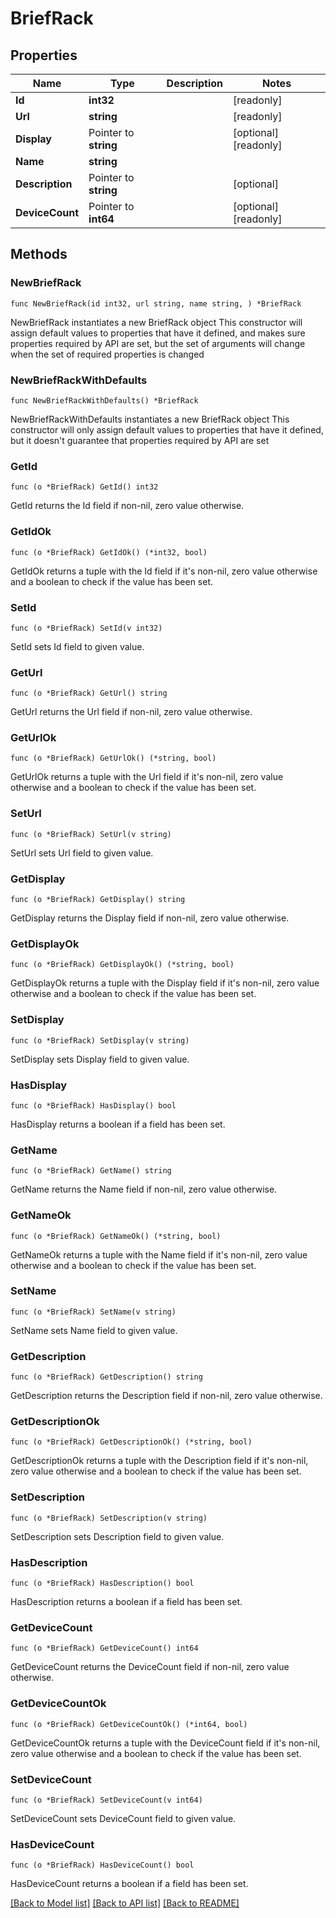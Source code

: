 # BriefRack

## Properties

Name | Type | Description | Notes
------------ | ------------- | ------------- | -------------
**Id** | **int32** |  | [readonly] 
**Url** | **string** |  | [readonly] 
**Display** | Pointer to **string** |  | [optional] [readonly] 
**Name** | **string** |  | 
**Description** | Pointer to **string** |  | [optional] 
**DeviceCount** | Pointer to **int64** |  | [optional] [readonly] 

## Methods

### NewBriefRack

`func NewBriefRack(id int32, url string, name string, ) *BriefRack`

NewBriefRack instantiates a new BriefRack object
This constructor will assign default values to properties that have it defined,
and makes sure properties required by API are set, but the set of arguments
will change when the set of required properties is changed

### NewBriefRackWithDefaults

`func NewBriefRackWithDefaults() *BriefRack`

NewBriefRackWithDefaults instantiates a new BriefRack object
This constructor will only assign default values to properties that have it defined,
but it doesn't guarantee that properties required by API are set

### GetId

`func (o *BriefRack) GetId() int32`

GetId returns the Id field if non-nil, zero value otherwise.

### GetIdOk

`func (o *BriefRack) GetIdOk() (*int32, bool)`

GetIdOk returns a tuple with the Id field if it's non-nil, zero value otherwise
and a boolean to check if the value has been set.

### SetId

`func (o *BriefRack) SetId(v int32)`

SetId sets Id field to given value.


### GetUrl

`func (o *BriefRack) GetUrl() string`

GetUrl returns the Url field if non-nil, zero value otherwise.

### GetUrlOk

`func (o *BriefRack) GetUrlOk() (*string, bool)`

GetUrlOk returns a tuple with the Url field if it's non-nil, zero value otherwise
and a boolean to check if the value has been set.

### SetUrl

`func (o *BriefRack) SetUrl(v string)`

SetUrl sets Url field to given value.


### GetDisplay

`func (o *BriefRack) GetDisplay() string`

GetDisplay returns the Display field if non-nil, zero value otherwise.

### GetDisplayOk

`func (o *BriefRack) GetDisplayOk() (*string, bool)`

GetDisplayOk returns a tuple with the Display field if it's non-nil, zero value otherwise
and a boolean to check if the value has been set.

### SetDisplay

`func (o *BriefRack) SetDisplay(v string)`

SetDisplay sets Display field to given value.

### HasDisplay

`func (o *BriefRack) HasDisplay() bool`

HasDisplay returns a boolean if a field has been set.

### GetName

`func (o *BriefRack) GetName() string`

GetName returns the Name field if non-nil, zero value otherwise.

### GetNameOk

`func (o *BriefRack) GetNameOk() (*string, bool)`

GetNameOk returns a tuple with the Name field if it's non-nil, zero value otherwise
and a boolean to check if the value has been set.

### SetName

`func (o *BriefRack) SetName(v string)`

SetName sets Name field to given value.


### GetDescription

`func (o *BriefRack) GetDescription() string`

GetDescription returns the Description field if non-nil, zero value otherwise.

### GetDescriptionOk

`func (o *BriefRack) GetDescriptionOk() (*string, bool)`

GetDescriptionOk returns a tuple with the Description field if it's non-nil, zero value otherwise
and a boolean to check if the value has been set.

### SetDescription

`func (o *BriefRack) SetDescription(v string)`

SetDescription sets Description field to given value.

### HasDescription

`func (o *BriefRack) HasDescription() bool`

HasDescription returns a boolean if a field has been set.

### GetDeviceCount

`func (o *BriefRack) GetDeviceCount() int64`

GetDeviceCount returns the DeviceCount field if non-nil, zero value otherwise.

### GetDeviceCountOk

`func (o *BriefRack) GetDeviceCountOk() (*int64, bool)`

GetDeviceCountOk returns a tuple with the DeviceCount field if it's non-nil, zero value otherwise
and a boolean to check if the value has been set.

### SetDeviceCount

`func (o *BriefRack) SetDeviceCount(v int64)`

SetDeviceCount sets DeviceCount field to given value.

### HasDeviceCount

`func (o *BriefRack) HasDeviceCount() bool`

HasDeviceCount returns a boolean if a field has been set.


[[Back to Model list]](../README.md#documentation-for-models) [[Back to API list]](../README.md#documentation-for-api-endpoints) [[Back to README]](../README.md)


